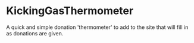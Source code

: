 # KickingGasThermometer
A quick and simple donation 'thermometer' to add to the site that will fill in as donations are given.
